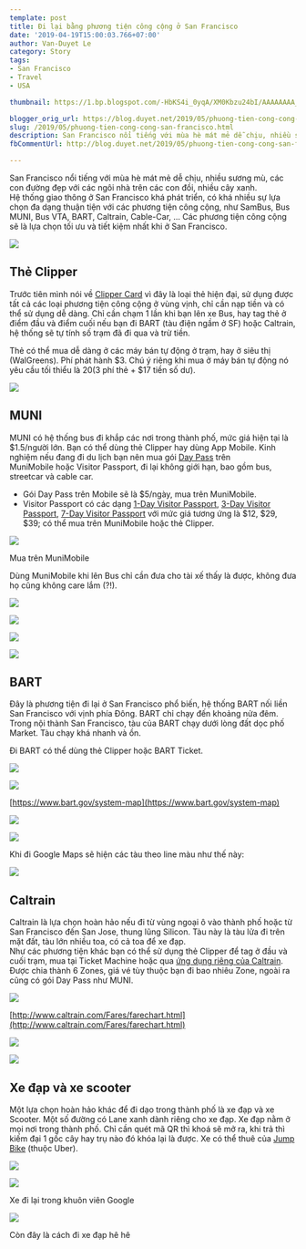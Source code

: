 ```yaml
---
template: post
title: Đi lại bằng phương tiện công cộng ở San Francisco
date: '2019-04-19T15:00:03.766+07:00'
author: Van-Duyet Le
category: Story
tags:
- San Francisco
- Travel
- USA

thumbnail: https://1.bp.blogspot.com/-HbKS4i_0yqA/XM0Kbzu24bI/AAAAAAAA_hQ/84Pq1m-TK3QRHfv5GAFijK87OniCXDrnwCK4BGAYYCw/s1600/1969-12-31%2B04.00.00%2B27.jpg

blogger_orig_url: https://blog.duyet.net/2019/05/phuong-tien-cong-cong-san-francisco.html
slug: /2019/05/phuong-tien-cong-cong-san-francisco.html
description: San Francisco nổi tiếng với mùa hè mát mẻ dễ chịu, nhiều sương mù, các con đường đẹp với các ngôi nhà trên các con đồi, nhiều cây xanh. Hệ thống giao thông ở San Francisco khá phát triển, có khá nhiều sự lựa chọn đa dạng thuận tiện với các phương tiện công cộng, như SamBus, Bus MUNI, Bus VTA, BART, Caltrain, Cable-Car, ... Các phương tiện công cộng sẽ là lựa chọn tối ưu và tiết kiệm nhất khi ở San Francisco.
fbCommentUrl: http://blog.duyet.net/2019/05/phuong-tien-cong-cong-san-francisco.html

---
```


San Francisco nổi tiếng với mùa hè mát mẻ dễ chịu, nhiều sương mù, các con đường đẹp với các ngôi nhà trên các con đồi, nhiều cây xanh.  
Hệ thống giao thông ở San Francisco khá phát triển, có khá nhiều sự lựa chọn đa dạng thuận tiện với các phương tiện công cộng, như SamBus, Bus MUNI, Bus VTA, BART, Caltrain, Cable-Car, ... Các phương tiện công cộng sẽ là lựa chọn tối ưu và tiết kiệm nhất khi ở San Francisco.  
  

[![](https://1.bp.blogspot.com/-HbKS4i_0yqA/XM0Kbzu24bI/AAAAAAAA_hQ/84Pq1m-TK3QRHfv5GAFijK87OniCXDrnwCK4BGAYYCw/s1600/1969-12-31%2B04.00.00%2B27.jpg)](https://1.bp.blogspot.com/-HbKS4i_0yqA/XM0Kbzu24bI/AAAAAAAA_hQ/84Pq1m-TK3QRHfv5GAFijK87OniCXDrnwCK4BGAYYCw/s1600/1969-12-31%2B04.00.00%2B27.jpg)

  

## Thẻ Clipper

Trước tiên mình nói về [Clipper Card](https://www.clippercard.com/ClipperWeb/index.do) vì đây là loại thẻ hiện đại, sử dụng được tất cả các loại phương tiện công cộng ở vùng vịnh, chỉ cần nạp tiền và có thể sử dụng dễ dàng. Chỉ cần chạm 1 lần khi bạn lên xe Bus, hay tag thẻ ở điểm đầu và điểm cuối nếu bạn đi BART (tàu điện ngầm ở SF) hoặc Caltrain, hệ thống sẽ tự tính số trạm đã đi qua và trừ tiền.

Thẻ có thể mua dễ dàng ở các máy bán tự động ở trạm, hay ở siêu thị (WalGreens). Phí phát hành $3. Chú ý riêng khi mua ở máy bán tự động nó yêu cầu tối thiểu là $20 ($3 phí thẻ + $17 tiền số dư).  
  

[![](https://1.bp.blogspot.com/-v4s4MPAQ9G8/XM0bGg73fPI/AAAAAAAA_3I/K4G31vT90iwhxHKSMwotdEK79g7FgUnLgCK4BGAYYCw/s400/IMG_20190504_113240_090.jpg)](https://1.bp.blogspot.com/-v4s4MPAQ9G8/XM0bGg73fPI/AAAAAAAA_3I/K4G31vT90iwhxHKSMwotdEK79g7FgUnLgCK4BGAYYCw/s1600/IMG_20190504_113240_090.jpg)

## MUNI

MUNI có hệ thống bus đi khắp các nơi trong thành phố, mức giá hiện tại là $1.5/người lớn. Bạn có thể dùng thẻ Clipper hay dùng App Mobile. Kinh nghiệm nếu đang đi du lịch bạn nên mua gói [Day Pass](https://www.sfmta.com/fares/day-pass) trên MuniMobile hoặc Visitor Passport, đi lại không giới hạn, bao gồm bus, streetcar và cable car.  
  

*   Gói Day Pass trên Mobile sẽ là $5/ngày, mua trên MuniMobile.
*   Visitor Passport có các dạng [1-Day Visitor Passport](https://www.sfmta.com/fares/1-day-visitor-passport), [3-Day Visitor Passport](https://www.sfmta.com/fares/3-day-visitor-passport), [7-Day Visitor Passport](https://www.sfmta.com/fares/7-day-visitor-passport) với mức giá tương ứng là $12, $29, $39; có thể mua trên MuniMobile hoặc thẻ Clipper.

[![](https://2.bp.blogspot.com/-KcXokd5XK9w/XM0VZsqcb_I/AAAAAAAA_mI/LYwXvkaRY2EfCn9KgYTXI-ui6QNsFbkbwCLcBGAs/s640/Screenshot_20190407-104651.png)](https://2.bp.blogspot.com/-KcXokd5XK9w/XM0VZsqcb_I/AAAAAAAA_mI/LYwXvkaRY2EfCn9KgYTXI-ui6QNsFbkbwCLcBGAs/s1600/Screenshot_20190407-104651.png)

Mua trên MuniMobile

  
Dùng MuniMobile khi lên Bus chỉ cần đưa cho tài xế thấy là được, không đưa họ cũng không care lắm (?!).

  

[![](https://1.bp.blogspot.com/-Y65i3ybE_bI/XM0Sslbo-aI/AAAAAAAA_iA/CMIYennWasg0z2ZXDbBMlfdQmHbNrcquwCLcBGAs/s1600/1969-12-31%2B04.00.00%2B16.jpg)](https://1.bp.blogspot.com/-Y65i3ybE_bI/XM0Sslbo-aI/AAAAAAAA_iA/CMIYennWasg0z2ZXDbBMlfdQmHbNrcquwCLcBGAs/s1600/1969-12-31%2B04.00.00%2B16.jpg)

  

[![](https://4.bp.blogspot.com/-pVIeE5cHOa8/XM0Ssk_FSGI/AAAAAAAA_iE/mY8TuD6gkCwiYDm6EBxclg9BCKI5hYBxgCLcBGAs/s1600/1969-12-31%2B04.00.00%2B17.jpg)](https://4.bp.blogspot.com/-pVIeE5cHOa8/XM0Ssk_FSGI/AAAAAAAA_iE/mY8TuD6gkCwiYDm6EBxclg9BCKI5hYBxgCLcBGAs/s1600/1969-12-31%2B04.00.00%2B17.jpg)

  

[![](https://2.bp.blogspot.com/-1dSVFaYUN7U/XM0TTVPz88I/AAAAAAAA_iU/bgTUV7Pcn3kaCMHPezPvPWOa9csVXsDGQCLcBGAs/s1600/20190408030200_IMG_9888.JPG)](https://2.bp.blogspot.com/-1dSVFaYUN7U/XM0TTVPz88I/AAAAAAAA_iU/bgTUV7Pcn3kaCMHPezPvPWOa9csVXsDGQCLcBGAs/s1600/20190408030200_IMG_9888.JPG)

  

[![](https://1.bp.blogspot.com/-Wgz9ICs00PM/XM0SrnPj7KI/AAAAAAAA_h8/L8fuuTxnx3ku586lC12ZNSjsbq5EGAcNACLcBGAs/s1600/IMG_20190407_171329_641.jpg)](https://1.bp.blogspot.com/-Wgz9ICs00PM/XM0SrnPj7KI/AAAAAAAA_h8/L8fuuTxnx3ku586lC12ZNSjsbq5EGAcNACLcBGAs/s1600/IMG_20190407_171329_641.jpg)

  

  

## BART

Đây là phương tiện đi lại ở San Francisco phổ biến, hệ thống BART nối liền San Francisco với vịnh phía Đông. BART chỉ chạy đến khoảng nửa đêm. Trong nội thành San Francisco, tàu của BART chạy dưới lòng đất dọc phố Market. Tàu chạy khá nhanh và ồn.

Đi BART có thể dùng thẻ Clipper hoặc BART Ticket.

  

[![](https://4.bp.blogspot.com/-LucAB-2ZCLo/XM0bbIO0CyI/AAAAAAAA_3c/vplrsEFNpTc68HjYEdH9n453puAxGU24wCK4BGAYYCw/s640/IMG_20190504_113309_196.jpg)](https://4.bp.blogspot.com/-LucAB-2ZCLo/XM0bbIO0CyI/AAAAAAAA_3c/vplrsEFNpTc68HjYEdH9n453puAxGU24wCK4BGAYYCw/s1600/IMG_20190504_113309_196.jpg)

  

[![](https://2.bp.blogspot.com/-tymJgaYnxtc/XM0R-0PnznI/AAAAAAAA_hk/fgsHpubcfoIDCPI4ea09TryttBRu2O00ACK4BGAYYCw/s1600/system-map-weekday.png)](https://2.bp.blogspot.com/-tymJgaYnxtc/XM0R-0PnznI/AAAAAAAA_hk/fgsHpubcfoIDCPI4ea09TryttBRu2O00ACK4BGAYYCw/s1600/system-map-weekday.png)

[https://www.bart.gov/system-map](https://www.bart.gov/system-map)

  

[![](https://2.bp.blogspot.com/-iH0HrD4q7Yw/XM0TZ9rb8qI/AAAAAAAA_ic/WhTOqaDGqbQFadVunQJFlbmoDtU_HJODwCK4BGAYYCw/s640/bart.jpg)](https://2.bp.blogspot.com/-iH0HrD4q7Yw/XM0TZ9rb8qI/AAAAAAAA_ic/WhTOqaDGqbQFadVunQJFlbmoDtU_HJODwCK4BGAYYCw/s1600/bart.jpg)

  

[![](https://3.bp.blogspot.com/-Iu90lYvt2xY/XM0b1gANr2I/AAAAAAAA_38/7QD9iN1S8I0QWA6a6WS5YjxkrZqcQ_zdQCK4BGAYYCw/s640/IMG_20190414_160018_033.jpg)](https://3.bp.blogspot.com/-Iu90lYvt2xY/XM0b1gANr2I/AAAAAAAA_38/7QD9iN1S8I0QWA6a6WS5YjxkrZqcQ_zdQCK4BGAYYCw/s1600/IMG_20190414_160018_033.jpg)

  

Khi đi Google Maps sẽ hiện các tàu theo line màu như thế này:

[![](https://1.bp.blogspot.com/-xduAdDiM3Rw/XM0U89PQdwI/AAAAAAAA_kI/uj1u-0EFVFko_wWoHV3ioX_HlW-mPlrewCLcBGAs/s640/Screenshot_20190504-112555.png)](https://1.bp.blogspot.com/-xduAdDiM3Rw/XM0U89PQdwI/AAAAAAAA_kI/uj1u-0EFVFko_wWoHV3ioX_HlW-mPlrewCLcBGAs/s1600/Screenshot_20190504-112555.png)

  

## Caltrain

Caltrain là lựa chọn hoàn hảo nếu đi từ vùng ngoại ô vào thành phố hoặc từ San Francisco đến San Jose, thung lũng Silicon. Tàu này là tàu lửa đi trên mặt đất, tàu lớn nhiều toa, có cả toa để xe đạp.  
Như các phương tiện khác bạn có thể sử dụng thẻ Clipper để tag ở đầu và cuối trạm, mua tại Ticket Machine hoặc qua [ứng dụng riêng của Caltrain](http://www.caltrain.com/Fares/howtobuy/CaltrainMobile.html). Được chia thành 6 Zones, giá vé tùy thuộc bạn đi bao nhiêu Zone, ngoài ra cũng có gói Day Pass như MUNI.  
  

[![](https://2.bp.blogspot.com/-S6EsVT48xTI/XM0lhRBk4vI/AAAAAAAA_4Q/Uwjr2H7knPYd4uarZYf7_kgHDuWtYNxawCLcBGAs/s640/Screen%2BShot%2B2019-05-04%2Bat%2B12.39.16%2BPM.png)](https://2.bp.blogspot.com/-S6EsVT48xTI/XM0lhRBk4vI/AAAAAAAA_4Q/Uwjr2H7knPYd4uarZYf7_kgHDuWtYNxawCLcBGAs/s1600/Screen%2BShot%2B2019-05-04%2Bat%2B12.39.16%2BPM.png)

[http://www.caltrain.com/Fares/farechart.html](http://www.caltrain.com/Fares/farechart.html)

[![](https://4.bp.blogspot.com/-ee1wf7sah10/XM0lx3ZqVsI/AAAAAAAA_4Y/diqwO6Bs4n8IanLiCbNVNA-bTX96vQmdgCLcBGAs/s1600/1969-12-31%2B04.00.00%2B26.jpg)](https://4.bp.blogspot.com/-ee1wf7sah10/XM0lx3ZqVsI/AAAAAAAA_4Y/diqwO6Bs4n8IanLiCbNVNA-bTX96vQmdgCLcBGAs/s1600/1969-12-31%2B04.00.00%2B26.jpg)

  

[![](https://3.bp.blogspot.com/-L4iRDO90Nws/XM0lx9GKl7I/AAAAAAAA_4c/L2rkzYLAyscvJEWkgK0Vr2UJS5-CC5hhgCLcBGAs/s1600/20190414010110_IMG_0064.JPG)](https://3.bp.blogspot.com/-L4iRDO90Nws/XM0lx9GKl7I/AAAAAAAA_4c/L2rkzYLAyscvJEWkgK0Vr2UJS5-CC5hhgCLcBGAs/s1600/20190414010110_IMG_0064.JPG)

## Xe đạp và xe scooter

Một lựa chọn hoàn hảo khác để đi dạo trong thành phố là xe đạp và xe Scooter. Một số đường có Lane xanh dành riêng cho xe đạp. Xe đạp nằm ở mọi nơi trong thành phố. Chỉ cần quét mã QR thì khoá sẽ mở ra, khi trả thì kiếm đại 1 gốc cây hay trụ nào đó khóa lại là được. Xe có thể thuê của [Jump Bike](https://jump.com/) (thuộc Uber).  
  

[![](https://4.bp.blogspot.com/-7SujwMCjVt4/XM0oEc6H2wI/AAAAAAAA_4s/CGgt_K3dgfQ2iITaQLoy1WxMRAp4SHxzgCLcBGAs/s640/1969-12-31%2B04.00.00%2B22.jpg)](https://4.bp.blogspot.com/-7SujwMCjVt4/XM0oEc6H2wI/AAAAAAAA_4s/CGgt_K3dgfQ2iITaQLoy1WxMRAp4SHxzgCLcBGAs/s1600/1969-12-31%2B04.00.00%2B22.jpg)

  

[![](https://4.bp.blogspot.com/-hE9YnZbIRuc/XM0pu7p88WI/AAAAAAAA_48/przcI9RZ_aA6rCb98c1zWvxZF5sJg28PgCLcBGAs/s640/20190414061608_IMG_0262.JPG)](https://4.bp.blogspot.com/-hE9YnZbIRuc/XM0pu7p88WI/AAAAAAAA_48/przcI9RZ_aA6rCb98c1zWvxZF5sJg28PgCLcBGAs/s1600/20190414061608_IMG_0262.JPG)

Xe đi lại trong khuôn viên Google

  

[![](https://4.bp.blogspot.com/-1MysNMXffnk/XM0qwRpwkWI/AAAAAAAA_5Y/8yReghXz5i48KfO7jRgCjv3P0XkULOs8gCLcBGAs/s1600/20190414063401_IMG_0306%2B%25281%2529.JPG)](https://4.bp.blogspot.com/-1MysNMXffnk/XM0qwRpwkWI/AAAAAAAA_5Y/8yReghXz5i48KfO7jRgCjv3P0XkULOs8gCLcBGAs/s1600/20190414063401_IMG_0306%2B%25281%2529.JPG)

Còn đây là cách đi xe đạp hê hê